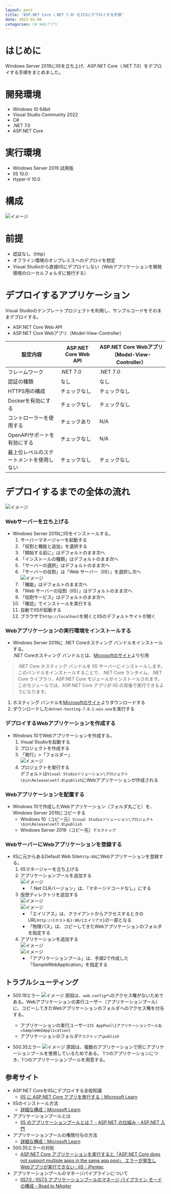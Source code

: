 ```yaml
---
layout: post
title: "ASP.NET Core（.NET 7.0）をIISにデプロイする手順"
date: 2023-01-06
categories: C# Webアプリ
---
```

# はじめに
Windows Server 2019にIISを立ち上げ、ASP.NET Core（.NET 7.0）をデプロイする手順をまとめました。

# 開発環境
+ Windows 10 64bit
+ Visual Studio Community 2022
+ C#
+ .NET 7.0
+ ASP.NET Core

# 実行環境
+ Windows Server 2019 試用版
+ IIS 10.0
+ Hyper-V 10.0

# 構成
![イメージ](/blog/assets/img/デプロイ構成図.png)

# 前提
+ 認証なし（http）
+ オフライン環境のオンプレミスへのデプロイを想定
+ Visual Studioから直接IISにデプロイしない（Webアプリケーションを開発環境のローカルフォルダに発行する）

# デプロイするアプリケーション
Visual Studioのテンプレートプロジェクトを利用し、サンプルコードをそのままデプロイする。
+ ASP.NET Core Web API
+ ASP.NET Core Webアプリ（Model-View-Controller）

| 設定内容 | ASP.NET Core Web API | ASP.NET Core Webアプリ（Model-View-Controller） |
| --- | --- | --- |
| フレームワーク | .NET 7.0 | .NET 7.0 |
| 認証の種類 | なし | なし |
| HTTPS用の構成 | チェックなし | チェックなし |
| Dockerを有効にする | チェックなし | チェックなし |
| コントローラーを使用する | チェックあり | N/A |
| OpenAPIサポートを有効にする | チェックなし | N/A |
| 最上位レベルのステートメントを使用しない | チェックなし | チェックなし |

# デプロイするまでの全体の流れ
![イメージ](/blog/assets/img/デプロイするまでの全体の流れ.png)

### Webサーバーを立ち上げる
+ Windows Server 2019にIISをインストールする。
  1. サーバーマネージャーを起動する
  1. 「役割と機能と追加」を選択する
  1. 「開始する前に」はデフォルトのまま次へ
  1. 「インストールの種類」はデフォルトのまま次へ
  1. 「サーバーの選択」はデフォルトのまま次へ
  1. 「サーバーの役割」は「Web サーバー（IIS）」を選択し次へ
    <br>![イメージ](/blog/assets/img/Webサーバー.png)
  1. 「機能」はデフォルトのまま次へ
  1. 「Web サーバーの役割（IIS）」はデフォルトのまま次へ
  1. 「役割サービス」はデフォルトのまま次へ
  1. 「確認」でインストールを実行する
  1. 自動でIISが起動する
  1. ブラウザで`http://localhost`を開くとIISのデフォルトサイトが開く

### Webアプリケーションの実行環境をインストールする
+ Windows Server 2019に .NET Coreホスティング バンドルをインストールする。
<br>.NET Coreホスティング バンドルとは、[Microsoftのサイト](https://learn.microsoft.com/ja-jp/aspnet/core/tutorials/publish-to-iis?view=aspnetcore-7.0&tabs=visual-studio)より引用
> .NET Core ホスティング バンドルを IIS サーバーにインストールします。 このバンドルをインストールすることで、.NET Core ランタイム、.NET Core ライブラリ、ASP.NET Core モジュールがインストールされます。 このモジュールでは、ASP.NET Core アプリが IIS の背後で実行できるようになります。

  1. ホスティング バンドルを[Microsoftのサイト](https://dotnet.microsoft.com/en-us/download/dotnet/thank-you/runtime-aspnetcore-7.0.1-windows-hosting-bundle-installer)よりダウンロードする
  1. ダウンロードした`dotnet-hosting-7.0.1-win.exe`を実行する

### デプロイするWebアプリケーションを作成する
+ Windows 10でWebアプリケーションを作成する。
  1. Visual Studioを起動する
  1. プロジェクトを作成する
  1. 「発行」>「フォルダー」
    <br>![イメージ](/blog/assets/img/プロジェクト発行.png)
  1. プロジェクトを発行する
    <br>デフォルトは`Visual Studioソリューション\プロジェクト\bin\Release\net7.0\publish`にWebアプリケーションが作成される

### Webアプリケーションを配置する
+ Windows 10で作成したWebアプリケーション（フォルダ丸ごと）を、Windows Server 2019にコピーする
  + Windows 10（コピー元）`Visual Studioソリューション\プロジェクト\bin\Release\net7.0\publish`
  + Windows Server 2019（コピー先）`デスクトップ`

### WebサーバーにWebアプリケーションを登録する
+ IISに元からあるDefault Web Site`http:80`にWebアプリケーションを登録する。
  1. IISマネージャーを立ち上げる
  1. アプリケーションプールを追加する
    <br>![イメージ](/blog/assets/img/アプリケーションプールの追加_asp_net_core.png)
     + 「.Net CLRバージョン」は、「マネージドコードなし」にする
  1. 仮想ディレクトリを追加する
    <br>![イメージ](/blog/assets/img/仮想ディレクトリの追加.png)
    <br>![イメージ](/blog/assets/img/仮想ディレクトリの設定_asp_net_core.png)
     + 「エイリアス」は、クライアントからアクセスするときのURL`http://{ホスト名}:80/{エイリアス}`の一部となる
     + 「物理パス」は、コピーしてきたWebアプリケーションのフォルダを指定する
  1. アプリケーションを追加する
    <br>![イメージ](/blog/assets/img/アプリケーションへの変換.png)
    <br>![イメージ](/blog/assets/img/アプリケーションの追加_asp_net_core.png)
     + 「アプリケーションプール」は、手順2で作成した「SampleWebApplication」を指定する

## トラブルシューティング
+ 500.19エラー
![イメージ](/blog/assets/img/トラブルシューティング_HTTPエラー500.19_asp_net_core.png)
原因は、`web.config`へのアクセス権がないためである。Webアプリケーションの実行ユーザー（アプリケーションプール）に、コピーしてきたWebアプリケーションのフォルダへのアクセス権を付与する。
  + アプリケーションの実行ユーザー`IIS AppPool\{アプリケーションプール名=SampleWebApplication}`
  + アプリケーションのフォルダ`デスクトップ\publish`

+ 500.35エラー
![イメージ](/blog/assets/img/トラブルシューティング_HTTPエラー500.35.png)
原因は、複数のアプリケーションで同じアプリケーションプールを使用しているためである。
1つのアプリケーションにつき、1つのアプリケーションプールを用意する。

## 参考サイト
+ ASP.NET CoreをIISにデプロイする全般知識
  + [IIS に ASP.NET Core アプリを発行する｜Microsoft Learn](https://learn.microsoft.com/ja-jp/aspnet/core/tutorials/publish-to-iis?view=aspnetcore-7.0&tabs=visual-studio)
+ IISのインストール方法
  + [詳細な構成｜Microsoft Learn](https://learn.microsoft.com/ja-jp/aspnet/core/host-and-deploy/iis/advanced?view=aspnetcore-7.0#iis-configuration) 
+ アプリケーションプールとは
  + [IIS のアプリケーションプールとは？ - ASP.NET の仕組み - ASP.NET 入門](https://aspnet.keicode.com/aspnet/aspnet-apppool.php) 
+ アプリケーションプールの権限付与の方法
  + [詳細な構成｜Microsoft Learn](https://learn.microsoft.com/ja-jp/aspnet/core/host-and-deploy/iis/advanced?view=aspnetcore-7.0#application-pool-identity)
+ 500.35エラーの対処
  + [ASP.NET Core アプリケーションを実行すると「ASP.NET Core does not support multiple apps in the same app pool」 エラーが発生しWebアプリが実行できない : IIS｜iPentec](https://www.ipentec.com/document/asp-net-core-error-500-35-asp-net-core-does-not-support-multiple-apps-in-the-same-app-pool)
+ アプリケーションプールのマネージパイプラインについて
  + [ IIS7.0／IIS7.5 アプリケーションプールのマネージ パイプライン モードの構成 - Road to NAgiler](https://kumat.hatenadiary.org/entry/20101123/p1)
